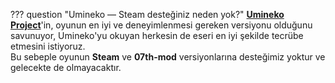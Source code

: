 ??? question "Umineko — Steam desteğiniz neden yok?"
	**[Umineko Project](https://umineko-project.org/)**'in, oyunun en iyi ve deneyimlenmesi gereken versiyonu olduğunu savunuyor, Umineko'yu okuyan herkesin de eseri en iyi şekilde tecrübe etmesini istiyoruz.  
	Bu sebeple oyunun **Steam** ve **07th-mod** versiyonlarına desteğimiz yoktur ve gelecekte de olmayacaktır.